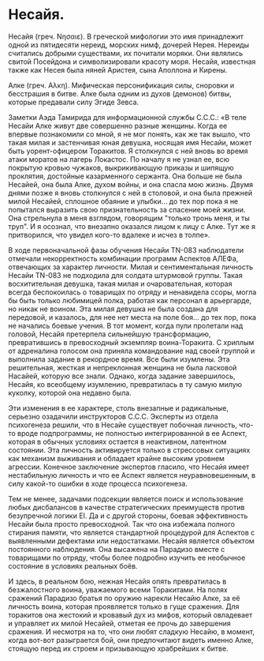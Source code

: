 # Несайя.

Несайя (греч. Νησαιε). В греческой мифологии это имя принадлежит одной из пятидесяти нереид, морских нимф, дочерей Нерея. Нереиды считались добрыми существами, их почитали моряки. Они являлись свитой Посейдона и символизировали красоту моря. Несайя, известная также как Несея была няней Аристея, сына Аполлона и Кирены.

Алке (греч. Αλκη). Мифическая персонификация силы, сноровки и бесстрашия в битве. Алке была одним из духов (демонов) битвы, которые предавали силу Эгиде Зевса.

Заметки Аэда Тамирида для информационной службы С.С.С.: «В теле Несайи Алке живут две совершенно разные женщины. Когда ее впервые познакомили со мной, я не мог понять, как же так вышло, что такая милая и застенчивая юная девушка, носящая имя Несайи, может быть уорент-офицером Торакитов. Я столкнулся с ней вновь во время атаки моратов на лагерь Локастос. По началу я не узнал ее, всю покрытую кровью чужаков, выкрикивающую приказы и шипящую проклятия, достойные казарменного сержанта. Она больше не была Несайей, она была Алке, духом войны, и она спасла мою жизнь. Двумя днями позже я вновь столкнулся с ней в столовой, и она была прежней милой Несайей, сплошное обаяние и улыбки... до тех пор пока я не попытался выразить свою признательность за спасение моей жизни. Она стрельнула в меня взглядом, говорящим "только тронь меня, и ты труп". И я осознал, что внезапно оказался лицом к лицу с Алке. Тут же я притворился, что увидел кого-то вдалеке и исчез в толпе».

В ходе первоначальной фазы обучения Несайи TN-083 наблюдатели отмечали некорректность комбинации программ Аспектов АЛЕФа, отвечающих за характер личности. Милая и сентиментальная личность Несайи TN-083 не подходила для солдата штурмовой группы. Такая восхитительная девушка, такая милая и очаровательная, которая всегда беспокоилась о товарищах по отряду и ненавидела ссоры, могла бы быть только любимицей полка, работая как персонал в арьергарде, но никак не воином. Эта милая девушка не была создана для передовой, и казалось, для нее нет места на поле боя... до тех пор, пока не начались боевые учения. В тот момент, когда пули пролетали над головой, Несайя претерпела сильнейшую трансформацию, превратившись в превосходный экземпляр воина-Торакита. С хриплым от адреналина голосом она приняла командование над своей группой и выполнила задание в рекордное время. Все были изумлены. Эта решительная, жесткая и непреклонная женщина не была ласковой Насайей, которую все знали. Однако, когда задание завершилось, Несайя, ко всеобщему изумлению, превратилась в ту самую милую куколку, которой она недавно была.

Эти изменения в ее характере, столь внезапные и радикальные, серьезно озадачили инструкторов С.С.С. Эксперты из отдела психогенеза решили, что в Несайе существует побочная личность, что-то вроде подпрограммы, не полностью интегрированной в ее Аспект, которая в обычных условиях остается в неактивном, латентном состоянии. Эта личность активируется только в стрессовых ситуациях как механизм выживания и обладает крайне высоким уровнем агрессии. Конечное заключение экспертов гласило, что Несайя имеет нестабильную личность и что ее Аспект является неуравновешенным, в силу какой-то ошибки в ходе процесса психогенеза.

Тем не менее, задачами подсекции является поиск и использование любых дисбалансов в качестве стратегических преимуществ против безупречной логики EI. Да и с другой стороны, боевая эффективность Несайи была просто превосходной. Так что она избежала полного стирания памяти, что является стандартной процедурой для Аспектов с выявленными дефектами или недостатками. Несайя является объектом постоянного наблюдения. Она высажена на Парадизо вместе с товарищами по отряду, чтобы более подробно изучить ее необычное состояние в условиях реальных боёв.

И здесь, в реальном бою, нежная Несайя опять превратилась в безжалостного воина, уважаемого всеми Торакитами. На полях сражений Парадизо братья по оружию нарекли Несайю Алке, за её личность воина, которая проявляется только в гуще сражения. Для торакитов она жестокий и кровавый дух из мифов, который овладевает и управляет их милой Несайей, отметая ее прочь до завершения сражения. И несмотря на то, что они любят сладкую Несайю, в момент, когда вот-вот разыграется бой, они предпочитают видеть именно Алке, стоящую перед их строем и призывающую храбрейших к битве.

